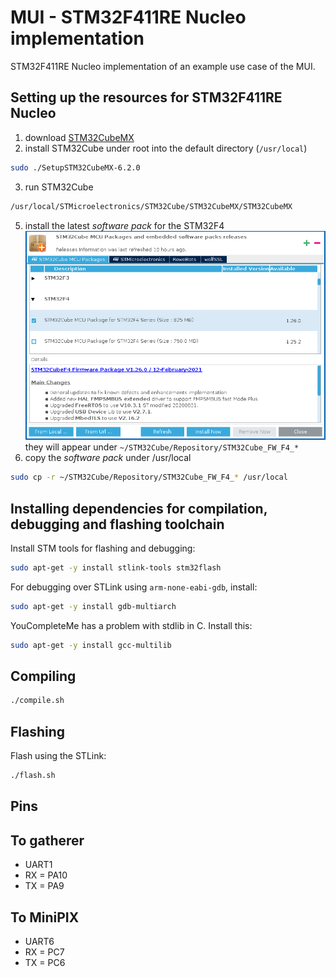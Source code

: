 # MUI -  STM32F411RE Nucleo implementation

STM32F411RE Nucleo implementation of an example use case of the MUI.

## Setting up the resources for STM32F411RE Nucleo

1. download [STM32CubeMX](https://www.st.com/en/development-tools/stm32cubemx.html)
2. install STM32Cube under root into the default directory (`/usr/local`)
```bash
sudo ./SetupSTM32CubeMX-6.2.0
```
3. run STM32Cube
```bash
/usr/local/STMicroelectronics/STM32Cube/STM32CubeMX/STM32CubeMX
```
5. install the latest *software pack* for the STM32F4
![image](./fig/stmcube_resources.png)
they will appear under `~/STM32Cube/Repository/STM32Cube_FW_F4_*`
5. copy the *software pack* under /usr/local
```bash
sudo cp -r ~/STM32Cube/Repository/STM32Cube_FW_F4_* /usr/local
```

## Installing dependencies for compilation, debugging and flashing toolchain

Install STM tools for flashing and debugging:
```bash
sudo apt-get -y install stlink-tools stm32flash
```

For debugging over STLink using `arm-none-eabi-gdb`, install:
```bash
sudo apt-get -y install gdb-multiarch
```

YouCompleteMe has a problem with stdlib in C. Install this:
```bash
sudo apt-get -y install gcc-multilib
```

## Compiling

```bash
./compile.sh
```

## Flashing

Flash using the STLink:

```bash
./flash.sh
```

## Pins

## To gatherer

* UART1
* RX = PA10
* TX = PA9

## To MiniPIX

* UART6
* RX = PC7
* TX = PC6
